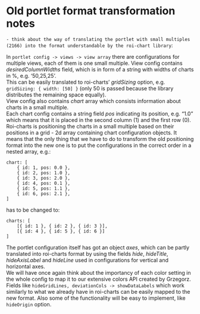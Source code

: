 # Old portlet format transformation notes

`- think about the way of translating the portlet with small multiples (2166) into the format understandable by the roi-chart library`:

In `portlet config -> views -> view array` there are configurations for multiple views, each of them is one small multiple.
View config contains *desiredColumnWidths* field, which is in form of a string with widths of charts in %, e.g. ‘50,25,25’.<br>
This can be easily translated to roi-charts’ *gridSizing* option, e.g. `gridSizing: { width: [50] }` (only 50 is passed because the library distributes the remaining space equally).<br>
View config also contains *chart* array which consists information about charts in a small multiple.<br>
Each chart config contains a string field *pos* indicating its position, e.g. “1.0” which means that it is placed in the second column (1) and the first row (0). Roi-charts is positioning the charts in a small multiple based on their positions in a grid - 2d array containing chart configuration objects. It means that the only thing that we have to do to transform the old positioning format into the new one is to put the configurations in the correct order in a nested array, e.g.:
```
chart: [
    { id: 1, pos: 0.0 },
    { id: 2, pos: 1.0 },
    { id: 3, pos: 2.0 },
    { id: 4, pos: 0.1 },
    { id: 5, pos: 1.1 },
    { id: 6, pos: 2.1 },
]
```
has to be changed to:
```
charts: [
    [{ id: 1 }, { id: 2 }, { id: 3 }],
    [{ id: 4 }, { id: 5 }, { id: 6 }]
]
```
The portlet configuration itself has got an object *axes*, which can be partly translated into roi-charts format by using the fields *hide*, *hideTitle*, *hideAxisLabel* and *hideLine* used in configurations for vertical and horizontal axes.<br>
We will have once again think about the importancy of each color setting in the whole config to map it to our extensive colors API created by Grzegorz.<br>
Fields like `hideGridLines, deviationCols -> showDataLabels` which work similarly to what we already have in roi-charts can be easily mapped to the new format. Also some of the functionality will be easy to implement, like `hideOrigin` option.
